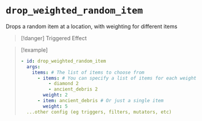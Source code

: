 # `drop_weighted_random_item`

Drops a random item at a location, with weighting for different items

> [!danger] Triggered Effect

> [!example]
> ```yaml
> - id: drop_weighted_random_item
>   args:
>     items: # The list of items to choose from
>       - items: # You can specify a list of items for each weight
>           - diamond 2
>           - ancient_debris 2
>         weight: 2
>       - item: ancient_debris # Or just a single item
>         weight: 5
>   ...other config (eg triggers, filters, mutators, etc)
> ```

